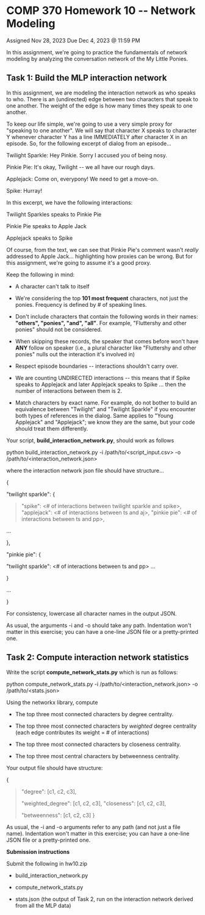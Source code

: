 COMP 370 Homework 10 -- Network Modeling
========================================

Assigned Nov 28, 2023
Due Dec 4, 2023 @ 11:59 PM

In this assignment, we're going to practice the fundamentals of network
modeling by analyzing the conversation network of the My Little Ponies.

**Task 1: Build the MLP interaction network**
---------------------------------------------

In this assignment, we are modeling the interaction network as who
speaks to who. There is an (undirected) edge between two characters that
speak to one another. The weight of the edge is how many times they
speak to one another.

To keep our life simple, we're going to use a very simple proxy for
"speaking to one another". We will say that character X speaks to
character Y whenever character Y has a line IMMEDIATELY after character
X in an episode. So, for the following excerpt of dialog from an
episode...

Twilight Sparkle: Hey Pinkie. Sorry I accused you of being nosy.

Pinkie Pie: It's okay, Twilight -- we all have our rough days.

Applejack: Come on, everypony! We need to get a move-on.

Spike: Hurray!

In this excerpt, we have the following interactions:

Twilight Sparkles speaks to Pinkie Pie

Pinkie Pie speaks to Apple Jack

Applejack speaks to Spike

Of course, from the text, we can see that Pinkie Pie's comment wasn't
*really* addressed to Apple Jack... highlighting how proxies can be
wrong. But for this assignment, we're going to assume it's a good proxy.

Keep the following in mind:

-   A character can't talk to itself

-   We're considering the top **101 most frequent** characters, not just
    the ponies. Frequency is defined by # of speaking lines.

-   Don't include characters that contain the following words in their
    names: **"others", "ponies", "and", "all"**. For example,
    "Fluttershy and other ponies" should not be considered.

-   When skipping these records, the speaker that comes before won't
    have **ANY** follow on speaker (i.e., a plural character like
    "Fluttershy and other ponies" nulls out the interaction it's
    involved in)

-   Respect episode boundaries -- interactions shouldn't carry over.

-   We are counting UNDIRECTED interactions -- this means that if Spike
    speaks to Applejack and later Applejack speaks to Spike ... then the
    number of interactions between them is 2.

-   Match characters by exact name. For example, do not bother to build
    an equivalence between "Twilight" and "Twilight Sparkle" if you
    encounter both types of references in the dialog. Same applies to
    "Young Applejack" and "Applejack"; we know they are the same,
    but your code should treat them differently.

Your script, **build_interaction_network.py**, should work as follows

python build_interaction_network.py -i /path/to/<script_input.csv>
-o /path/to/<interaction_network.json>

where the interaction network json file should have structure...

{

"twilight sparkle": {

> "spike": <# of interactions between twilight sparkle and spike>,
> "applejack": <# of interactions between ts and aj>,
> "pinkie pie": <# of interactions between ts and pp>,

...

},

"pinkie pie": {

"twilight sparkle": <# of interactions between ts and pp>
...

}

...

}

For consistency, lowercase all character names in the output JSON.

As usual, the arguments -i and -o should take any path. Indentation
won't matter in this exercise; you can have a one-line JSON file or a
pretty-printed one.

**Task 2: Compute interaction network statistics**
--------------------------------------------------

Write the script **compute_network_stats.py** which is run as follows:

python compute_network_stats.py -i
/path/to/<interaction_network.json> -o /path/to/<stats.json>

Using the networkx library, compute

-   The top three most connected characters by degree centrality.

-   The top three most connected characters by *weighted* degree
    centrality (each edge contributes its weight = # of interactions)

-   The top three most connected characters by closeness centrality.

-   The top three most central characters by betweenness centrality.

Your output file should have structure:

{

> "degree": [c1, c2, c3],
>
> "weighted_degree": [c1, c2, c3],
> "closeness": [c1, c2, c3],
>
> "betweenness": [c1, c2, c3]
> }

As usual, the -i and -o arguments refer to any path (and not just a file
name). Indentation won't matter in this exercise; you can have a
one-line JSON file or a pretty-printed one.

**Submission instructions**

Submit the following in hw10.zip

-   build_interaction_network.py

-   compute_network_stats.py

-   stats.json (the output of Task 2, run on the interaction network
    derived from all the MLP data)
